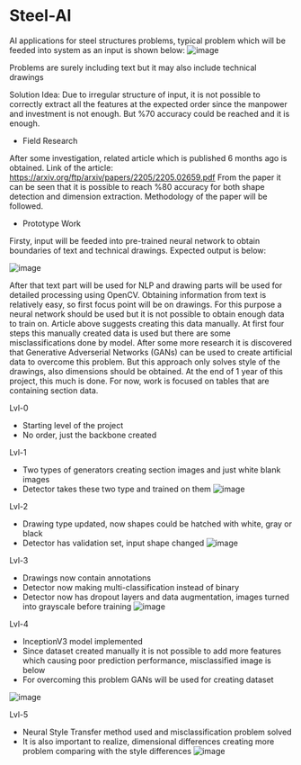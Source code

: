 # Steel-AI
 AI applications for steel structures problems, typical problem which will be feeded into system as an input is shown below:
![image](https://user-images.githubusercontent.com/80748060/195896003-9210d54f-f406-45d6-a5e2-d4e115f6e306.png)

Problems are surely including text but it may also include technical drawings

Solution Idea:
Due to irregular structure of  input, it is not possible to correctly extract all the features at the expected order since the manpower and investment is not enough. But %70 accuracy could be reached and it is enough.
- Field Research


After some investigation, related article which is published 6 months ago is obtained. Link of the article: https://arxiv.org/ftp/arxiv/papers/2205/2205.02659.pdf
From the paper it can be seen that it is possible to reach %80 accuracy for both shape detection and dimension extraction. Methodology of the paper will be followed.

- Prototype Work


Firsty, input will be feeded into pre-trained neural network to obtain boundaries of text and technical drawings. Expected output is below:


![image](https://user-images.githubusercontent.com/80748060/195900272-a7040dc0-1da9-4651-9244-26f427b5f208.png)



After that text part will be used for NLP and drawing parts will be used for detailed processing using OpenCV. Obtaining information from text is relatively easy, so first focus point will be on drawings.
For this purpose a neural network should be used but it is not possible to obtain enough data to train on. Article above suggests creating this data manually. At first four steps this manually created data is used but there are some misclassifications done by model. After some more research it is discovered that Generative Adverserial Networks (GANs) can be used to create artificial data to overcome this problem. But this approach only solves style of the drawings, also dimensions should be obtained. At the end of 1 year of this project, this much is done. For now, work is focused on tables that are containing section data.

 Lvl-0
 - Starting level of the project
 - No order, just the backbone created
 
 Lvl-1
 - Two types of generators creating section images and just white blank images
 - Detector takes these two type and trained on them
 ![image](https://user-images.githubusercontent.com/80748060/193341808-57f6309e-774e-4635-aa0c-1c533b789d7f.png)



 
 Lvl-2
 - Drawing type updated, now shapes could be hatched with white, gray or black
 - Detector has validation set, input shape changed
 ![image](https://user-images.githubusercontent.com/80748060/193342306-cac40d9f-0dd2-4444-8aa3-7fbfb608fc77.png)



 
 
 
 Lvl-3
 - Drawings now contain annotations
 - Detector now making multi-classification instead of binary
 - Detector now has dropout layers and data augmentation, images turned into grayscale before training
 ![image](https://user-images.githubusercontent.com/80748060/193342952-7ddb6787-433a-4064-8a9e-91f33946c2f6.png)

 
 

Lvl-4
 - InceptionV3 model implemented
 - Since dataset created manually it is not possible to add more features which causing poor prediction performance, misclassified image is below
 - For overcoming this problem GANs will be used for creating dataset
 
![image](https://user-images.githubusercontent.com/80748060/193355486-2a883f0d-8aba-441f-9032-f7a16fe36a53.png)

Lvl-5
 - Neural Style Transfer method used and misclassification problem solved
 - It is also important to realize, dimensional differences creating more problem comparing with the style differences
 ![image](https://user-images.githubusercontent.com/80748060/194715308-389e6a86-3d78-4004-8575-e8266c5ed145.png)

